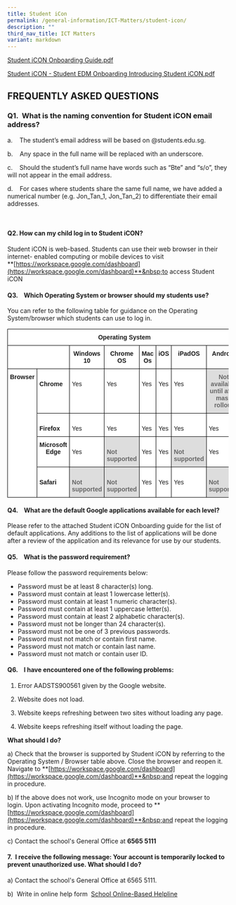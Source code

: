 ```yaml
---
title: Student iCon
permalink: /general-information/ICT-Matters/student-icon/
description: ""
third_nav_title: ICT Matters
variant: markdown
---
```

[Student iCON Onboarding Guide.pdf](/files/Student%20iCON%20Onboarding%20Guide.pdf)

[Student iCON - Student EDM Onboarding Introducing Student iCON.pdf](/files/Student%20iCON%20-%20Student%20EDM%20Onboarding%20%20Introducing%20Student%20iCON.pdf)

## FREQUENTLY ASKED QUESTIONS

  

### Q1.&nbsp;&nbsp;What is the naming convention for Student iCON email address?

  

a.&nbsp;&nbsp; &nbsp;The student’s email address will be based on @students.edu.sg.

b.&nbsp;&nbsp; &nbsp;Any space in the full name will be replaced with an underscore.

c.&nbsp;&nbsp; &nbsp;Should the student’s full name have words such as “Bte” and “s/o”, they will not appear in the email address.

d.&nbsp;&nbsp; &nbsp;For cases where students share the same full name, we have added a numerical number (e.g. Jon\_Tan\_1, Jon\_Tan\_2) to differentiate their email addresses.

&nbsp;&nbsp;

#### Q2. How can my child log in to Student iCON?

  

Student iCON is web-based. Students can use their web browser in their internet- enabled computing or mobile devices to visit  
**[https://workspace.google.com/dashboard](https://workspace.google.com/dashboard)**&nbsp;to access Student iCON

#### Q3.&nbsp;&nbsp; &nbsp;Which Operating System or browser should my students use?

  

You can refer to the following table for guidance on the Operating System/browser which students can use to log in.

<style type="text/css">
.tg  {border-collapse:collapse;border-spacing:0;}
.tg td{border-color:black;border-style:solid;border-width:1px;font-family:Arial, sans-serif;font-size:14px;
  overflow:hidden;padding:10px 5px;word-break:normal;}
.tg th{border-color:black;border-style:solid;border-width:1px;font-family:Arial, sans-serif;font-size:14px;
  font-weight:normal;overflow:hidden;padding:10px 5px;word-break:normal;}
.tg .tg-a4yv{background-color:#DDD;color:#666;font-weight:bold;text-align:center;vertical-align:top}
.tg .tg-e14l{background-color:#DDD;color:#666;font-weight:bold;text-align:left;vertical-align:top}
.tg .tg-baqh{text-align:center;vertical-align:top}
.tg .tg-9hzb{background-color:#FFF;font-weight:bold;text-align:center;vertical-align:top}
.tg .tg-amwm{font-weight:bold;text-align:center;vertical-align:top}
.tg .tg-dgl5{background-color:#FFF;font-weight:bold;text-align:left;vertical-align:top}
.tg .tg-ktyi{background-color:#FFF;text-align:left;vertical-align:top}
</style>
<table class="tg">
<thead>
  <tr>
    <th class="tg-9hzb" colspan="8">Operating System</th>
  </tr>
</thead>
<tbody>
  <tr>
    <td class="tg-9hzb" colspan="2"></td>
    <td class="tg-9hzb"><span style="font-weight:700;font-style:normal">Windows 10</span></td>
    <td class="tg-9hzb"><span style="font-weight:700;font-style:normal">Chrome OS</span></td>
    <td class="tg-9hzb"><span style="font-weight:700;font-style:normal">Mac Os</span></td>
    <td class="tg-9hzb">iOS</td>
    <td class="tg-amwm">iPadOS</td>
    <td class="tg-baqh"><span style="font-weight:bold">Android</span></td>
  </tr>
  <tr>
    <td class="tg-9hzb" rowspan="4">Browser</td>
    <td class="tg-dgl5"> <br>Chrome</td>
    <td class="tg-ktyi"> <br>Yes</td>
    <td class="tg-ktyi"> <br>Yes</td>
    <td class="tg-ktyi"> <br>Yes</td>
    <td class="tg-ktyi"> <br>Yes</td>
    <td class="tg-ktyi"> <br>Yes</td>
    <td class="tg-a4yv">Not available until after mass rollout</td>
  </tr>
  <tr>
    <td class="tg-dgl5"> <br>Firefox</td>
    <td class="tg-ktyi"> <br>Yes</td>
    <td class="tg-ktyi"> <br>Yes</td>
    <td class="tg-ktyi"> <br>Yes</td>
    <td class="tg-ktyi"> <br>Yes</td>
    <td class="tg-ktyi"> <br>Yes</td>
    <td class="tg-ktyi"> <br>Yes</td>
  </tr>
  <tr>
    <td class="tg-9hzb">Microsoft Edge</td>
    <td class="tg-ktyi"> <br>Yes</td>
    <td class="tg-e14l"> <br>Not supported</td>
    <td class="tg-ktyi"> <br>Yes</td>
    <td class="tg-ktyi"> <br>Yes</td>
    <td class="tg-e14l"> <br>Not supported</td>
    <td class="tg-ktyi"> <br>Yes</td>
  </tr>
  <tr>
    <td class="tg-dgl5"> <br>Safari</td>
    <td class="tg-e14l"> <br>Not supported</td>
    <td class="tg-e14l"> <br>Not supported</td>
    <td class="tg-ktyi"> <br>Yes</td>
    <td class="tg-ktyi"> <br>Yes</td>
    <td class="tg-ktyi"> <br>Yes</td>
    <td class="tg-e14l"> <br>Not supported</td>
  </tr>
</tbody>
</table>

#### Q4.&nbsp;&nbsp; &nbsp;What are the default Google applications available for each level?

  

Please refer to the attached Student iCON Onboarding guide for the list of default applications. Any additions to the list of applications will be done after a review of the application and its relevance for use by our students.  
  
  

#### Q5.&nbsp;&nbsp;&nbsp; What is the password requirement? &nbsp;

  

Please follow the password requirements below: &nbsp;

* Password must be at least 8 character(s) long.  
* Password must contain at least 1 lowercase letter(s).  
* Password must contain at least 1 numeric character(s).  
* Password must contain at least 1 uppercase letter(s).  
* Password must contain at least 2 alphabetic character(s).  
* Password must not be longer than 24 character(s).  
* Password must not be one of 3 previous passwords.  
* Password must not match or contain first name.  
* Password must not match or contain last name.  
*  Password must not match or contain user ID.

#### Q6.&nbsp; &nbsp; I have encountered one of the following problems:

  

1. Error AADSTS900561 given by the Google website.

2. Website does not load.

3. Website keeps refreshing between two sites without loading any page.

4. Website keeps refreshing itself without loading the page.

**What should I do?**

a)&nbsp;Check that the browser is supported by Student iCON by referring to the Operating System / Browser table above.&nbsp;Close the browser and reopen it. Navigate to&nbsp;**[https://workspace.google.com/dashboard](https://workspace.google.com/dashboard)**&nbsp;and repeat the logging in procedure.

b) If the above does not work, use&nbsp;Incognito mode&nbsp;on your browser to login.&nbsp;Upon activating Incognito mode, proceed to&nbsp;**[https://workspace.google.com/dashboard](https://workspace.google.com/dashboard)**&nbsp;and repeat the logging in procedure.

c) Contact the school's General Office at&nbsp;**6565 5111**

  

#### 7.&nbsp; I receive the following message:&nbsp;Your account is temporarily locked to prevent unauthorized use. What should I do?

a) Contact the school's General Office at&nbsp;6565 5111.&nbsp;

b)&nbsp;&nbsp;Write in online help form&nbsp;
[School Online-Based Helpline](https://go.gov.sg/peps-helpline)